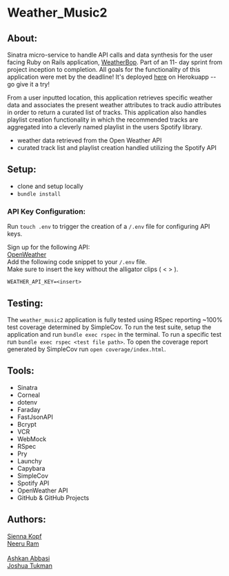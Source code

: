 # Weather_Music2

## About: 
Sinatra micro-service to handle API calls and data synthesis for the user facing Ruby on Rails application, [WeatherBop](https://github.com/neeruram1/weatherbop). Part of an 11- day sprint from project inception to completion. All goals for the functionality of this application were met by the deadline! It's deployed [here](https://weather-bop.herokuapp.com/) on Herokuapp -- go give it a try!</br>

From a user inputted location, this application retrieves specific weather data and associates the present weather attributes to track audio attributes in order to return a curated list of tracks. This application also handles playlist creation functionality in which the recommended tracks are aggregated into a cleverly named playlist in the users Spotify library. 
- weather data retrieved from the Open Weather API 
- curated track list and playlist creation handled utilizing the Spotify API

## Setup:
- clone and setup locally
- `bundle install`

### API Key Configuration: 
Run `touch .env` to trigger the creation of a `/.env` file for configuring API keys. </br>

Sign up for the following API: </br>
[OpenWeather](https://home.openweathermap.org/users/sign_up)</br>
Add the following code snippet to your `/.env` file.      </br> 
Make sure to insert the key without the alligator clips ( < > ).</br>
```
WEATHER_API_KEY=<insert>
```

## Testing: 
The `weather_music2` application is fully tested using RSpec reporting ~100% test coverage determined by SimpleCov. To run the test suite, setup the application and run `bundle exec rspec` in the terminal. To run a specific test run `bundle exec rspec <test file path>`. To open the coverage report generated by SimpleCov run `open coverage/index.html`.

## Tools:
- Sinatra
- Corneal
- dotenv
- Faraday
- FastJsonAPI
- Bcrypt
- VCR 
- WebMock
- RSpec
- Pry
- Launchy
- Capybara
- SimpleCov
- Spotify API
- OpenWeather API
- GitHub & GitHub Projects

## Authors:

[Sienna Kopf](https://github.com/sienna-kopf)</br>
[Neeru Ram](https://github.com/neeruram1)</br>     
[Ashkan Abbasi](https://github.com/ashkanthegreat)</br>
[Joshua Tukman](https://github.com/joshua-tukman)</br>

